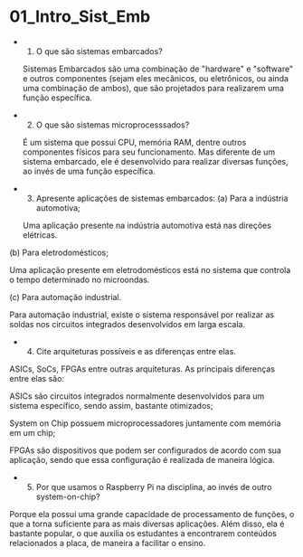 # 01_Intro_Sist_Emb

- 1. O que são sistemas embarcados?

  Sistemas Embarcados são uma combinação de "hardware" e "software" e outros componentes (sejam eles mecânicos, ou eletrônicos, ou ainda uma combinação de ambos), que são projetados para realizarem uma função específica.

- 2. O que são sistemas microprocesssados?

  É um sistema que possui CPU, memória RAM, dentre outros componentes físicos para seu funcionamento. Mas diferente de um sistema embarcado, ele é desenvolvido para realizar diversas funções, ao invés de uma função específica.

- 3.  Apresente aplicações de sistemas embarcados:
(a) Para a indústria automotiva;

  Uma aplicação presente na indústria automotiva está nas direções elétricas.

(b) Para eletrodomésticos; 

  Uma aplicação presente em eletrodomésticos está no sistema que controla o tempo determinado no microondas.

(c) Para automação industrial.

  Para automação industrial, existe o sistema responsável por realizar as soldas nos circuitos integrados desenvolvidos em larga escala.

- 4. Cite arquiteturas possíveis e as diferenças entre elas.

ASICs, SoCs, FPGAs entre outras arquiteturas. As principais diferenças entre elas são:

ASICs são circuitos integrados normalmente desenvolvidos para um sistema específico, sendo assim, bastante otimizados;

System on Chip possuem microprocessadores juntamente com memória em um chip;

FPGAs são dispositivos que podem ser configurados de acordo com sua aplicação, sendo que essa configuração é realizada de maneira lógica. 

- 5. Por que usamos o Raspberry Pi na disciplina, ao invés de outro system-on-chip?

Porque ela possui uma grande capacidade de processamento de funções, o que a torna suficiente para as mais diversas aplicações. Além disso, ela é bastante popular, o que auxilia os estudantes a encontrarem conteúdos relacionados a placa, de maneira a facilitar o ensino.
